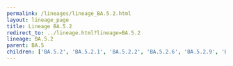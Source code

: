 ```yaml
---
permalink: /lineages/lineage_BA.5.2.html
layout: lineage_page
title: Lineage BA.5.2
redirect_to: ../lineage.html?lineage=BA.5.2
lineage: BA.5.2
parent: BA.5
children: ['BA.5.2', 'BA.5.2.1', 'BA.5.2.2', 'BA.5.2.6', 'BA.5.2.9', 'BA.5.2.16', 'BA.5.2.20', 'BA.5.2.24', 'BA.5.2.34', 'BA.5.2.47', 'BA.5.2.48', 'BA.5.2.50', 'BA.5.2.58', 'BA.5.2.61', 'BA.5.2.62']
---
```

